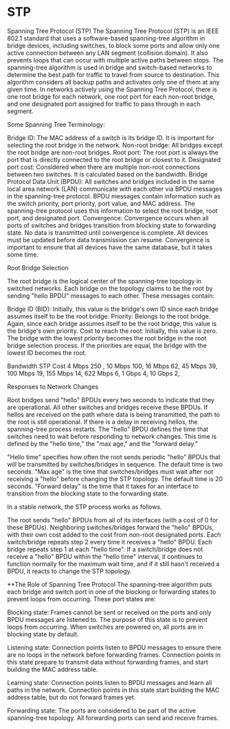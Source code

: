 # STP
Spanning Tree Protocol (STP)
The Spanning Tree Protocol (STP) is an IEEE 802.1 standard that uses a software-based spanning-tree algorithm in bridge devices, including switches, to block some ports and allow only one active connection between any LAN segment (collision domain). It also prevents loops that can occur with multiple active paths between stops.
The spanning-tree algorithm is used in bridge and switch-based networks to determine the best path for traffic to travel from source to destination. This algorithm considers all backup paths and activates only one of them at any given time.
In networks actively using the Spanning Tree Protocol, there is one root bridge for each network, one root port for each non-root bridge, and one designated port assigned for traffic to pass through in each segment.


Some Spanning Tree Terminology:

Bridge ID: The MAC address of a switch is its bridge ID. It is important for selecting the root bridge in the network.
Non-root bridge: All bridges except the root bridge are non-root bridges.
Root port: The root port is always the port that is directly connected to the root bridge or closest to it.
Designated port cost: Considered when there are multiple non-root connections between two switches. It is calculated based on the bandwidth.
Bridge Protocol Data Unit (BPDU): All switches and bridges included in the same local area network (LAN) communicate with each other via BPDU messages in the spanning-tree protocol. BPDU messages contain information such as the switch priority, port priority, port value, and MAC address. The spanning-tree protocol uses this information to select the root bridge, root port, and designated port.
Convergence: Convergence occurs when all ports of switches and bridges transition from blocking state to forwarding state. No data is transmitted until convergence is complete. All devices must be updated before data transmission can resume. Convergence is important to ensure that all devices have the same database, but it takes some time.


Root Bridge Selection

The root bridge is the logical center of the spanning-tree topology in switched networks. Each bridge on the topology claims to be the root by sending "hello BPDU" messages to each other. These messages contain:

Bridge ID (BID): Initially, this value is the bridge's own ID since each bridge assumes itself to be the root bridge.
Priority: Belongs to the root bridge. Again, since each bridge assumes itself to be the root bridge, this value is the bridge's own priority.
Cost to reach the root: Initially, this value is zero.
The bridge with the lowest priority becomes the root bridge in the root bridge selection process. If the priorities are equal, the bridge with the lowest ID becomes the root.





Bandwidth 	 STP Cost
 4 Mbps	        250 ,
 10 Mbps	      100,
 16 Mbps	       62,
 45 Mbps	       39,
 100 Mbps	       19,
 155 Mbps	       14,
 622 Mbps      	 6,
 1 Gbps	         4,
 10 Gbps	       2,
 
 
 
 
 Responses to Network Changes

Root bridges send "hello" BPDUs every two seconds to indicate that they are operational. All other switches and bridges receive these BPDUs. If hellos are received on the path where data is being transmitted, the path to the root is still operational. If there is a delay in receiving hellos, the spanning-tree process restarts. The "hello" BPDU defines the time that switches need to wait before responding to network changes. This time is defined by the "hello time," the "max age," and the "forward delay."

"Hello time" specifies how often the root sends periodic "hello" BPDUs that will be transmitted by switches/bridges in sequence. The default time is two seconds.
"Max age" is the time that switches/bridges must wait after not receiving a "hello" before changing the STP topology. The default time is 20 seconds.
"Forward delay" is the time that it takes for an interface to transition from the blocking state to the forwarding state.


In a stable network, the STP process works as follows.

The root sends "hello" BPDUs from all of its interfaces (with a cost of 0 for these BPDUs).
Neighboring switches/bridges forward the "hello" BPDUs, with their own cost added to the cost from non-root designated ports.
Each switch/bridge repeats step 2 every time it receives a "hello" BPDU.
Each bridge repeats step 1 at each "hello time".
If a switch/bridge does not receive a "hello" BPDU within the "hello time" interval, it continues to function normally for the maximum wait time, and if it still hasn't received a BPDU, it reacts to change the STP topology.


**The Role of Spanning Tree Protocol
The spanning-tree algorithm puts each bridge and switch port in one of the blocking or forwarding states to prevent loops from occurring. These port states are:

Blocking state: Frames cannot be sent or received on the ports and only BPDU messages are listened to. The purpose of this state is to prevent loops from occurring. When switches are powered on, all ports are in blocking state by default.

Listening state: Connection points listen to BPDU messages to ensure there are no loops in the network before forwarding frames. Connection points in this state prepare to transmit data without forwarding frames, and start building the MAC address table.

Learning state: Connection points listen to BPDU messages and learn all paths in the network. Connection points in this state start building the MAC address table, but do not forward frames yet.

Forwarding state: The ports are considered to be part of the active spanning-tree topology. All forwarding ports can send and receive frames.
